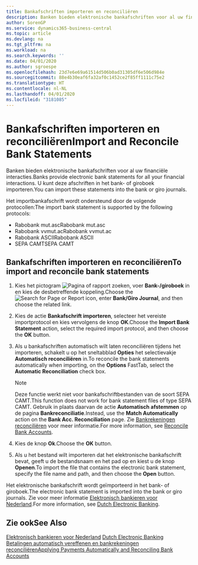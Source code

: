 ```yaml
---
title: Bankafschriften importeren en reconciliëren
description: Banken bieden elektronische bankafschriften voor al uw financiële interacties. U kunt deze afschriften in het bank- of giroboek importeren.
author: SorenGP
ms.service: dynamics365-business-central
ms.topic: article
ms.devlang: na
ms.tgt_pltfrm: na
ms.workload: na
ms.search.keywords: ''
ms.date: 04/01/2020
ms.author: sgroespe
ms.openlocfilehash: 23d7e6e69a61514d506b0ad31305df6e506d984e
ms.sourcegitcommit: 88e4b30eaf6fa32af0c1452ce2f85ff1111c75e2
ms.translationtype: HT
ms.contentlocale: nl-NL
ms.lasthandoff: 04/01/2020
ms.locfileid: "3181085"
---
```

# <a name="import-and-reconcile-bank-statements"></a><span data-ttu-id="89486-104">Bankafschriften importeren en reconciliëren</span><span class="sxs-lookup"><span data-stu-id="89486-104">Import and Reconcile Bank Statements</span></span>
<span data-ttu-id="89486-105">Banken bieden elektronische bankafschriften voor al uw financiële interacties.</span><span class="sxs-lookup"><span data-stu-id="89486-105">Banks provide electronic bank statements for all your financial interactions.</span></span> <span data-ttu-id="89486-106">U kunt deze afschriften in het bank- of giroboek importeren.</span><span class="sxs-lookup"><span data-stu-id="89486-106">You can import these statements into the bank or giro journals.</span></span>  

<span data-ttu-id="89486-107">Het importbankafschrift wordt ondersteund door de volgende protocollen:</span><span class="sxs-lookup"><span data-stu-id="89486-107">The import bank statement is supported by the following protocols:</span></span>  

- <span data-ttu-id="89486-108">Rabobank mut.asc</span><span class="sxs-lookup"><span data-stu-id="89486-108">Rabobank mut.asc</span></span>  
- <span data-ttu-id="89486-109">Rabobank vvmut.ac</span><span class="sxs-lookup"><span data-stu-id="89486-109">Rabobank vvmut.ac</span></span>  
- <span data-ttu-id="89486-110">Rabobank ASCII</span><span class="sxs-lookup"><span data-stu-id="89486-110">Rabobank ASCII</span></span>  
- <span data-ttu-id="89486-111">SEPA CAMT</span><span class="sxs-lookup"><span data-stu-id="89486-111">SEPA CAMT</span></span>  

## <a name="to-import-and-reconcile-bank-statements"></a><span data-ttu-id="89486-112">Bankafschriften importeren en reconciliëren</span><span class="sxs-lookup"><span data-stu-id="89486-112">To import and reconcile bank statements</span></span>  

1.  <span data-ttu-id="89486-113">Kies het pictogram ![Pagina of rapport zoeken](../../media/ui-search/search_small.png "Pictogram Pagina of rapport zoeken"), voer **Bank-/giroboek** in en kies de desbetreffende koppeling.</span><span class="sxs-lookup"><span data-stu-id="89486-113">Choose the ![Search for Page or Report](../../media/ui-search/search_small.png "Search for Page or Report icon") icon, enter **Bank/Giro Journal**, and then choose the related link.</span></span>  
2.  <span data-ttu-id="89486-114">Kies de actie **Bankafschrift importeren**, selecteer het vereiste importprotocol en kies vervolgens de knop **OK**.</span><span class="sxs-lookup"><span data-stu-id="89486-114">Choose the **Import Bank Statement** action, select the required import protocol, and then choose the **OK** button.</span></span>  
3.  <span data-ttu-id="89486-115">Als u bankafschriften automatisch wilt laten reconciliëren tijdens het importeren, schakelt u op het sneltabblad **Opties** het selectievakje **Automatisch reconciliëren** in.</span><span class="sxs-lookup"><span data-stu-id="89486-115">To reconcile the bank statements automatically when importing, on the **Options** FastTab, select the **Automatic Reconciliation** check box.</span></span>  

    > [!NOTE]  
    >  <span data-ttu-id="89486-116">Deze functie werkt niet voor bankafschriftbestanden van de soort SEPA CAMT.</span><span class="sxs-lookup"><span data-stu-id="89486-116">This function does not work for bank statement files of type SEPA CAMT.</span></span> <span data-ttu-id="89486-117">Gebruik in plaats daarvan de actie **Automatisch afstemmen** op de pagina **Bankreconciliatie**.</span><span class="sxs-lookup"><span data-stu-id="89486-117">Instead, use the **Match Automatically** action on the **Bank Acc. Reconciliation** page.</span></span> <span data-ttu-id="89486-118">Zie [Bankrekeningen reconciliëren](../../bank-how-reconcile-bank-accounts-separately.md) voor meer informatie.</span><span class="sxs-lookup"><span data-stu-id="89486-118">For more information, see [Reconcile Bank Accounts](../../bank-how-reconcile-bank-accounts-separately.md).</span></span>  

4.  <span data-ttu-id="89486-119">Kies de knop **Ok**.</span><span class="sxs-lookup"><span data-stu-id="89486-119">Choose the **OK** button.</span></span>  
5.  <span data-ttu-id="89486-120">Als u het bestand wilt importeren dat het elektronische bankafschrift bevat, geeft u de bestandsnaam en het pad op en kiest u de knop **Openen**.</span><span class="sxs-lookup"><span data-stu-id="89486-120">To import the file that contains the electronic bank statement, specify the file name and path, and then choose the **Open** button.</span></span>  

<span data-ttu-id="89486-121">Het elektronische bankafschrift wordt geïmporteerd in het bank- of giroboek.</span><span class="sxs-lookup"><span data-stu-id="89486-121">The electronic bank statement is imported into the bank or giro journals.</span></span> <span data-ttu-id="89486-122">Zie voor meer informatie [Elektronisch bankieren voor Nederland](dutch-electronic-banking.md).</span><span class="sxs-lookup"><span data-stu-id="89486-122">For more information, see [Dutch Electronic Banking](dutch-electronic-banking.md).</span></span>  

## <a name="see-also"></a><span data-ttu-id="89486-123">Zie ook</span><span class="sxs-lookup"><span data-stu-id="89486-123">See Also</span></span>  
<span data-ttu-id="89486-124">[Elektronisch bankieren voor Nederland](dutch-electronic-banking.md) </span><span class="sxs-lookup"><span data-stu-id="89486-124">[Dutch Electronic Banking](dutch-electronic-banking.md) </span></span>  
[<span data-ttu-id="89486-125">Betalingen automatisch vereffenen en bankrekeningen reconciliëren</span><span class="sxs-lookup"><span data-stu-id="89486-125">Applying Payments Automatically and Reconciling Bank Accounts</span></span>](../../receivables-apply-payments-auto-reconcile-bank-accounts.md)
